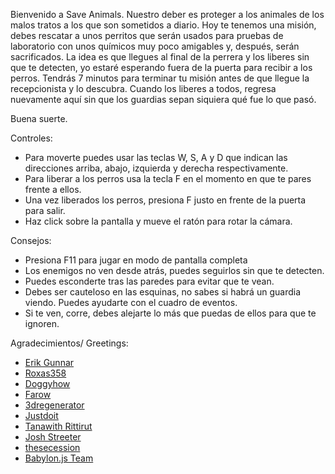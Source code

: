 Bienvenido a Save Animals. Nuestro deber es proteger a los animales de los malos tratos a los que son sometidos a diario. Hoy te tenemos una misión, debes rescatar a unos perritos que serán usados para pruebas de laboratorio con unos químicos muy poco amigables y, después, serán sacrificados. La idea es que llegues al final de la perrera y los liberes sin que te detecten, yo estaré esperando fuera de la puerta para recibir a los perros. Tendrás 7 minutos para terminar tu misión antes de que llegue la recepcionista y lo descubra. Cuando los liberes a todos, regresa nuevamente aquí sin que los guardias sepan siquiera qué fue lo que pasó.

Buena suerte.

Controles:

* Para moverte puedes usar las teclas W, S, A y D que indican las direcciones arriba, abajo, izquierda y derecha respectivamente.
* Para liberar a los perros usa la tecla F en el momento en que te pares frente a ellos.
* Una vez liberados los perros, presiona F justo en frente de la puerta para salir.
* Haz click sobre la pantalla y mueve el ratón para rotar la cámara.

Consejos:

* Presiona F11 para jugar en modo de pantalla completa
* Los enemigos no ven desde atrás, puedes seguirlos sin que te detecten.
* Puedes esconderte tras las paredes para evitar que te vean.
* Debes ser cauteloso en las esquinas, no sabes si habrá un guardia viendo. Puedes ayudarte con el cuadro de eventos.
* Si te ven, corre, debes alejarte lo más que puedas de ellos para que te ignoren.

Agradecimientos/ Greetings:
* [Erik Gunnar](http://open3dmodel.com/download/metal-cage-3d-model_3314.html)
* [Roxas358](http://www.models-resource.com/playstation_2/kingdomhearts2/model/1327/)
* [Doggyhow](http://free3dmodelsarchive.com/3d-model?elesis-travelers-set-15531)
* [Farow](https://free3d.com/3d-model/wood-desk-93009.html)
* [3dregenerator](http://tf3dm.com/3d-model/office-chair-34612.html)
* [Justdoit](http://tf3dm.com/3d-model/window-29094.html)
* [Tanawith Rittirut](https://www.youtube.com/watch?v=7Yr-ocskMNc)
* [Josh Streeter](https://www.youtube.com/watch?v=yJxCdh1Ps48)
* [thesecession](https://www.youtube.com/watch?v=v7fohPA9fk0)
* [Babylon.js Team](http://babylonjs.com/)
